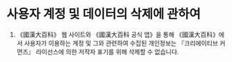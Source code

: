 # 사용자 계정 및 데이터의 삭제에 관하여
1. 《國漢大百科》 웹 사이트와 《國漢大百科 공식 앱》을 통해 《國漢大百科》에서 사용자가 이용하는 계정 및 그와 관련하여 수집된 개인정보는 『크리에이티브 커먼즈』 라이선스에 의한 저작자 표기를 위해 삭제할 수 없습니다.

